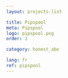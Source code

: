 ```yaml
---
layout: projects-list

title: Pipspool
meta: Pipspool
logo: pipspool.png
order: 2

category: honest_abe

lang: fr
ref: pipspool
---
```

